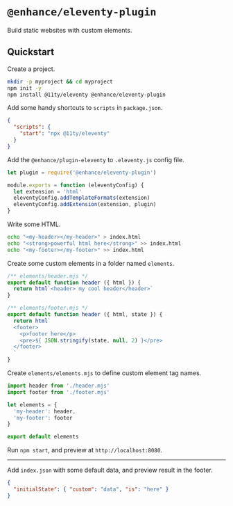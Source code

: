 # `@enhance/eleventy-plugin`

Build static websites with custom elements.

## Quickstart

Create a project.

``` bash
mkdir -p myproject && cd myproject
npm init -y
npm install @11ty/eleventy @enhance/eleventy-plugin
```

Add some handy shortcuts to `scripts` in `package.json`.

```json
{
  "scripts": {
    "start": "npx @11ty/eleventy"
  }
}
```

Add the `@enhance/plugin-eleventy` to `.eleventy.js` config file.

```javascript
let plugin = require('@enhance/eleventy-plugin')

module.exports = function (eleventyConfig) {
  let extension = 'html'
  eleventyConfig.addTemplateFormats(extension)
  eleventyConfig.addExtension(extension, plugin)
}
```

Write some HTML.

```bash
echo "<my-header></my-header>" > index.html
echo "<strong>powerful html here</strong>" >> index.html
echo "<my-footer></my-footer>" >> index.html
```

Create some custom elements in a folder named `elements`.

```javascript
/** elements/header.mjs */
export default function header ({ html }) {
  return html`<header> my cool header</header>`
}
```

```javascript
/** elements/footer.mjs */
export default function header ({ html, state }) {
  return html`
  <footer>
    <p>footer here</p>
    <pre>${ JSON.stringify(state, null, 2) }</pre>
  </footer>
  `
}
```

Create `elements/elements.mjs` to define custom element tag names.

```javascript
import header from './header.mjs'
import footer from './footer.mjs'

let elements = {
  'my-header': header,
  'my-footer': footer
}

export default elements
```

Run `npm start`, and preview at `http://localhost:8080`.

---

Add `index.json` with some default data, and preview result in the footer.

```json
{
  "initialState": { "custom": "data", "is": "here" }
}
```

